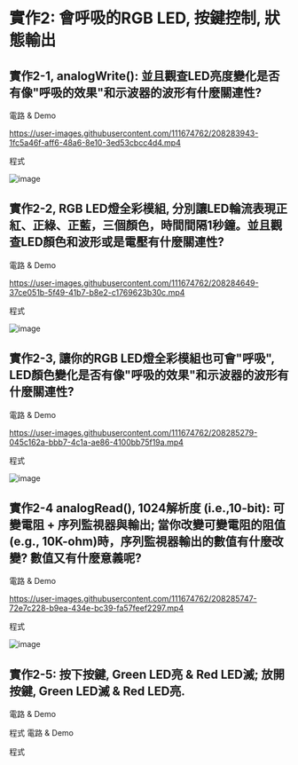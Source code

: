 # 實作2: 會呼吸的RGB LED, 按鍵控制, 狀態輸出
## 實作2-1, analogWrite(): 並且觀查LED亮度變化是否有像"呼吸的效果"和示波器的波形有什麼關連性?
電路 & Demo

https://user-images.githubusercontent.com/111674762/208283943-1fc5a46f-aff6-48a6-8e10-3ed53cbcc4d4.mp4

程式

![image](https://user-images.githubusercontent.com/111674762/208283913-82bc006a-006d-48f0-9c39-35c2eeead88c.png)

## 實作2-2, RGB LED燈全彩模組, 分別讓LED輪流表現正紅、正綠、正藍，三個顏色，時間間隔1秒鐘。並且觀查LED顏色和波形或是電壓有什麼關連性?
電路 & Demo

https://user-images.githubusercontent.com/111674762/208284649-37ce051b-5f49-41b7-b8e2-c1769623b30c.mp4

程式

![image](https://user-images.githubusercontent.com/111674762/208284690-9fcfb2f7-68f3-4a5e-9fe8-8f4578ada3ec.png)

## 實作2-3, 讓你的RGB LED燈全彩模組也可會"呼吸", LED顏色變化是否有像"呼吸的效果"和示波器的波形有什麼關連性?
電路 & Demo

https://user-images.githubusercontent.com/111674762/208285279-045c162a-bbb7-4c1a-ae86-4100bb75f19a.mp4

程式

![image](https://user-images.githubusercontent.com/111674762/208285312-3c3687f4-c1d5-4a5f-9f96-79979a591dba.png)

## 實作2-4 analogRead(), 1024解析度 (i.e.,10-bit): 可變電阻 + 序列監視器與輸出; 當你改變可變電阻的阻值(e.g., 10K-ohm)時，序列監視器輸出的數值有什麼改變? 數值又有什麼意義呢? 
電路 & Demo

https://user-images.githubusercontent.com/111674762/208285747-72e7c228-b9ea-434e-bc39-fa57feef2297.mp4

程式

![image](https://user-images.githubusercontent.com/111674762/208285775-880ad523-23b0-4423-9449-7f33d0ca3cd2.png)

## 實作2-5: 按下按鍵, Green LED亮 & Red LED滅; 放開按鍵, Green LED滅 & Red LED亮. 
電路 & Demo


程式
電路 & Demo


程式

